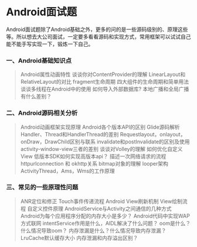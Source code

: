# Android面试题

Android面试题除了Android基础之外，更多的问的是一些源码级别的、原理这些等。所以想去大公司面试，一定要多看看源码和实现方式，常用框架可以试试自己能不能手写实现一下，锻炼一下自己。

### 一、Android基础知识点

> Android属性动画特性
> 谈谈你对ContentProvider的理解
> LinearLayout和RelativeLayout的对比
> fragment生命周期
> 四大组件的生命周期和简单用法
> 谈谈多线程在Android中的使用
> 如何导入外部数据库?
> 本地广播和全局广播有什么差别？


### 二、Android源码相关分析

> Android动画框架实现原理
> Android各个版本API的区别
> Glide源码解析
> Handler、Thread和HandlerThread的差别
> Requestlayout，onlayout，onDraw，DrawChild区别与联系
> invalidate和postInvalidate的区别及使用
> activity-window-view三者的差别
> 谈谈对Volley的理解
> 如何优化自定义View
> 低版本SDK如何实现高版本api？
> 描述一次网络请求的流程
> httpurlconnection 和 okhttp关系
> bitmap对象的理解
> looper架构
> ActivityThread，Ams，Wms的工作原理


### 三、常见的一些原理性问题

> ANR定位和修正
> Touch事件传递流程
> Android View刷新机制
> View绘制流程
> 自定义控件原理
> AndroidService与Activity之间通信的几种方式
> Android为每个应用程序分配的内存大小是多少？
> Android代码中实现WAP方式联网
> intentService作用是什么，AIDL解决了什么问题？
> oom是什么？什么情况导致oom？
> 内存泄漏是什么？什么情况导致内存泄漏？
> LruCache默认缓存大小
> 内存泄漏和内存溢出区别？
> 